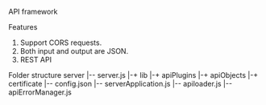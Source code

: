 API framework

Features
1. Support CORS requests.
2. Both input and output are JSON.
3. REST API

Folder structure
server 
  |-- server.js
  |-+ lib
        |-+ apiPlugins
        |-+ apiObjects
		|-+ certificate
        |-- config.json
        |-- serverApplication.js
        |-- apiloader.js
		|-- apiErrorManager.js

